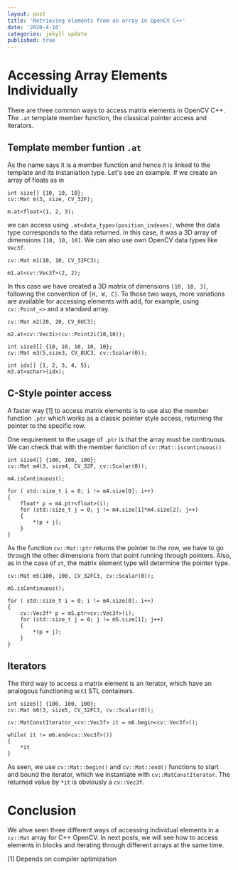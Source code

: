 ```yaml
---
layout: post
title: 'Retrieving elements from an array in OpenCV C++'
date: '2020-4-16'
categories: jekyll update
published: true
---
```


# Accessing Array Elements Individually

There are three common ways to access matrix elements in OpenCV C++. The `.at` template member function, the classical pointer access and iterators.


## Template member funtion `.at`

As the name says it is a member function and hence it is linked to the template and its instaniation type. Let's see an example. If we create an array of floats as in 

```
int size[] {10, 10, 10};
cv::Mat m(3, size, CV_32F);

m.at<float>(1, 2, 3);
```
we can access using `.at<data_type>(position_indexes)`, where the data type corresponds to the data returned. In this case, it was a 3D array of dimensions `[10, 10, 10]`. We can also use own OpenCV data types like `Vec3f`.

```
cv::Mat m1(10, 10, CV_32FC3);

m1.at<cv::Vec3f>(2, 2);
```

In this case we have created a 3D matrix of dimensions `[10, 10, 3]`, following the convention of `[H, W, C]`. To those two ways, more variations are available for accessing elements with add, for example, using `cv::Point_<>` and  a standard array.

```
cv::Mat m2(20, 20, CV_8UC3);

m2.at<cv::Vec3i>(cv::Point2i(10,10));

int size3[] {10, 10, 10, 10, 10};
cv::Mat m3(5,size3, CV_8UC3, cv::Scalar(0));

int idx[] {1, 2, 3, 4, 5};
m3.at<uchar>(idx);
```

## C-Style pointer access

A faster way [1] to access matrix elements is to use also the member function `.ptr` which works as a classic pointer style access, returning the pointer to the specific row.

One requirement to the usage of `.ptr` is that the array must be continuous. We can check that with the member function of `cv::Mat::iscontinuous()`

```
int size4[] {100, 100, 100};
cv::Mat m4(3, size4, CV_32F, cv::Scalar(0));

m4.isContinuous();

for ( std::size_t i = 0; i != m4.size[0]; i++)
{
    float* p = m4.ptr<float>(i);
    for (std::size_t j = 0; j != m4.size[1]*m4.size[2]; j++)
    {
        *(p + j);
    }
}
```

As the function `cv::Mat::ptr` returns the pointer to the row, we have to go through the other dimensions from that point running through pointers. Also, as in the case of `at`, the matrix element type will determine the pointer type. 

```
cv::Mat m5(100, 100, CV_32FC3, cv::Scalar(0));

m5.isContinuous();

for ( std::size_t i = 0; i != m4.size[0]; i++)
{
    cv::Vec3f* p = m5.ptr<cv::Vec3f>(i);
    for (std::size_t j = 0; j != m5.size[1]; j++)
    {
        *(p + j);
    }
}
```
## Iterators

The third way to access a matrix element is an iterator, which have an analogous functioning w.r.t STL containers. 

```
int size5[] {100, 100, 100};
cv::Mat m6(3, size5, CV_32FC3, cv::Scalar(0));

cv::MatConstIterator_<cv::Vec3f> it = m6.begin<cv::Vec3f>();

while( it != m6.end<cv::Vec3f>())
{
    *it
}
```

As seen, we use `cv::Mat::begin()`  and `cv::Mat::end()` functions to start and bound the iterator, which we instantiate with `cv::MatConstIterator`. The returned value by `*it` is obviously a `cv::Vec3f`. 

# Conclusion

We ahve seen three different ways of accessing individual elements in a `cv::Mat` array for C++ OpenCV. In next posts, we will see how to access elements in blocks and iterating through different arrays at the same time.


[1] Depends on compiler optimization